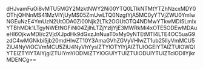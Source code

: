 dHJvamFuOi8vMTU5MGY2MzktNWY2Ni00YTQ0LTlkNTMtYTZhNzcxMDY0OThjQHNnMS41MzVlYjUyMS05ZmUwLTQ0NzgtYjA5MC0yYTVjZWU0YmIwNGEuNzE4YmUzN2UtODA0Zi00Njk2LTk2OGUtOTQ4NDMwYTkwMDI5LmIxYTBhMDk1LTgyNWEtNGFiNi04ZjlhLTZjYzljYjE3MWRkMi4xOTE5ODEwMDAueHl6OjkwMDI/c2VjdXJpdHk9dGxzJnNuaT0xMy0yNTEtMTI4LTE4OC5uaG9zdC4wMGNkbi5jb20mdHlwZT10Y3AmaGVhZGVyVHlwZT1ub25lIyVmMCU5ZiU4NyViOCVmMCU5ZiU4NyVhYyslZTYlOTYlYjAlZTUlOGElYTAlZTUlOWQlYTElZTYlYTAlYjglZTUlYmYlODMlZTYlOGUlYTUlZTUlODUlYTUlZTclODIlYjkrMDENCg==
